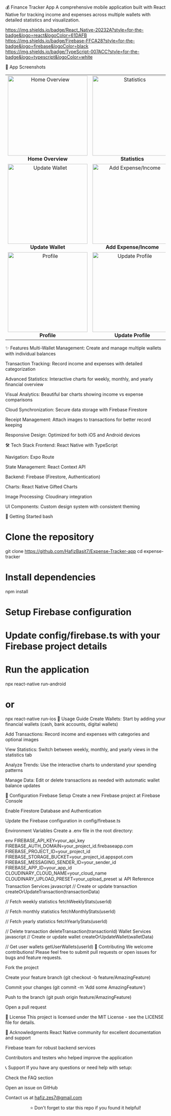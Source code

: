 💰 Finance Tracker App
A comprehensive mobile application built with React Native for tracking income and expenses across multiple wallets with detailed statistics and visualization.

https://img.shields.io/badge/React_Native-20232A?style=for-the-badge&logo=react&logoColor=61DAFB
https://img.shields.io/badge/Firebase-FFCA28?style=for-the-badge&logo=firebase&logoColor=black
https://img.shields.io/badge/TypeScript-007ACC?style=for-the-badge&logo=typescript&logoColor=white

📸 App Screenshots
<table> <tr> <td align="center"> <img src="./screenshots/Home.jpg" width="250" alt="Home Overview"/> <br> <b>Home Overview</b> </td> <td align="center"> <img src="./screenshots/Stats.jpg" width="250" alt="Statistics"/> <br> <b>Statistics</b> </td> <td align="center"> <img src="./screenshots/Wall.jpg" width="250" alt="Wallet"/> <br> <b>Wallet</b> </td> </tr> <tr> <td align="center"> <img src="./screenshots/UpWal.jpg" width="250" alt="Update Wallet"/> <br> <b>Update Wallet</b> </td> <td align="center"> <img src="./screenshots/Expen.jpg" width="250" alt="Add Expense/Income"/> <br> <b>Add Expense/Income</b> </td> <td align="center"> <img src="./screenshots/NewWallet.jpg" width="250" alt="Create a New Wallet"/> <br> <b>Create a New Wallet</b> </td> </tr> <tr> <td align="center"> <img src="./screenshots/Profile.jpg" width="250" alt="Profile"/> <br> <b>Profile</b> </td> <td align="center"> <img src="./screenshots/UpProf.jpg" width="250" alt="Update Profile"/> <br> <b>Update Profile</b> </td> <td align="center"> <img src="./screenshots/Splash.jpg" width="250" alt="Splash"/> <br> <b>Splash</b> </td> </tr> </table>
✨ Features
Multi-Wallet Management: Create and manage multiple wallets with individual balances

Transaction Tracking: Record income and expenses with detailed categorization

Advanced Statistics: Interactive charts for weekly, monthly, and yearly financial overview

Visual Analytics: Beautiful bar charts showing income vs expense comparisons

Cloud Synchronization: Secure data storage with Firebase Firestore

Receipt Management: Attach images to transactions for better record keeping

Responsive Design: Optimized for both iOS and Android devices

🛠️ Tech Stack
Frontend: React Native with TypeScript

Navigation: Expo Route

State Management: React Context API

Backend: Firebase (Firestore, Authentication)

Charts: React Native Gifted Charts

Image Processing: Cloudinary integration

UI Components: Custom design system with consistent theming

🚀 Getting Started
bash
# Clone the repository
git clone https://github.com/HafizBasit7/Expense-Tracker-app
cd expense-tracker

# Install dependencies
npm install

# Setup Firebase configuration
# Update config/firebase.ts with your Firebase project details

# Run the application
npx react-native run-android
# or
npx react-native run-ios
📖 Usage Guide
Create Wallets: Start by adding your financial wallets (cash, bank accounts, digital wallets)

Add Transactions: Record income and expenses with categories and optional images

View Statistics: Switch between weekly, monthly, and yearly views in the statistics tab

Analyze Trends: Use the interactive charts to understand your spending patterns

Manage Data: Edit or delete transactions as needed with automatic wallet balance updates

🔧 Configuration
Firebase Setup
Create a new Firebase project at Firebase Console

Enable Firestore Database and Authentication

Update the Firebase configuration in config/firebase.ts

Environment Variables
Create a .env file in the root directory:

env
FIREBASE_API_KEY=your_api_key
FIREBASE_AUTH_DOMAIN=your_project_id.firebaseapp.com
FIREBASE_PROJECT_ID=your_project_id
FIREBASE_STORAGE_BUCKET=your_project_id.appspot.com
FIREBASE_MESSAGING_SENDER_ID=your_sender_id
FIREBASE_APP_ID=your_app_id
CLOUDINARY_CLOUD_NAME=your_cloud_name
CLOUDINARY_UPLOAD_PRESET=your_upload_preset
📊 API Reference
Transaction Services
javascript
// Create or update transaction
createOrUpdateTransaction(transactionData)

// Fetch weekly statistics
fetchWeeklyStats(userId)

// Fetch monthly statistics
fetchMonthlyStats(userId)

// Fetch yearly statistics
fetchYearlyStats(userId)

// Delete transaction
deleteTransaction(transactionId)
Wallet Services
javascript
// Create or update wallet
createOrUpdateWallet(walletData)

// Get user wallets
getUserWallets(userId)
🤝 Contributing
We welcome contributions! Please feel free to submit pull requests or open issues for bugs and feature requests.

Fork the project

Create your feature branch (git checkout -b feature/AmazingFeature)

Commit your changes (git commit -m 'Add some AmazingFeature')

Push to the branch (git push origin feature/AmazingFeature)

Open a pull request

📄 License
This project is licensed under the MIT License - see the LICENSE file for details.

🙏 Acknowledgments
React Native community for excellent documentation and support

Firebase team for robust backend services

Contributors and testers who helped improve the application

📞 Support
If you have any questions or need help with setup:

Check the FAQ section

Open an issue on GitHub

Contact us at hafiz.zes7@gmail.com

<div align="center">
⭐ Don't forget to star this repo if you found it helpful!

</div>
